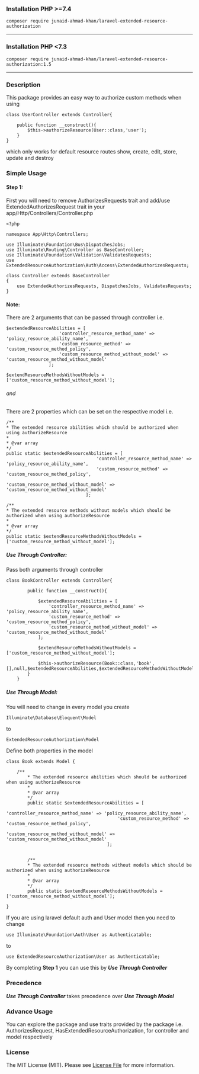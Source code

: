 ### Installation PHP >=7.4
    composer require junaid-ahmad-khan/laravel-extended-resource-authorization
---

### Installation PHP <7.3
    composer require junaid-ahmad-khan/laravel-extended-resource-authorization:1.5
---

### Description
This package provides an easy way to authorize custom methods when using
    
    class UserController extends Controller{
    
        public function __construct(){
            $this->authorizeResource(User::class,'user');
        }
    }
which only works for default resource routes show, create, edit, store, update and destroy


### Simple Usage
#### Step 1:
First you will need to remove AuthorizesRequests trait and add/use ExtendedAuthorizesRequest trait in your app/Http/Controllers/Controller.php
 
    <?php
    
    namespace App\Http\Controllers;
    
    use Illuminate\Foundation\Bus\DispatchesJobs;
    use Illuminate\Routing\Controller as BaseController;
    use Illuminate\Foundation\Validation\ValidatesRequests;
    use ExtendedResourceAuthorization\Auth\Access\ExtendedAuthorizesRequests;
    
    class Controller extends BaseController
    {
        use ExtendedAuthorizesRequests, DispatchesJobs, ValidatesRequests;
    }
 


#### Note:
There are 2 arguments that can be passed through controller i.e.

    $extendedResourceAbilities = [
                        'controller_resource_method_name' => 'policy_resource_ability_name',
                        'custom_resource_method' => 'custom_resource_method_policy',
                        'custom_resource_method_without_model' => 'custom_resource_method_without_model'
                    ];
    
    $extendResourceMethodsWithoutModels = ['custom_resource_method_without_model'];
    
###### and
There are 2 properties which can be set on the respective model i.e.
 
    /**
    * The extended resource abilities which should be authorized when using authorizeResource
    *
    * @var array
    */
    public static $extendedResourceAbilities = [
                                      'controller_resource_method_name' => 'policy_resource_ability_name',
                                      'custom_resource_method' => 'custom_resource_method_policy',
                                      'custom_resource_method_without_model' => 'custom_resource_method_without_model'
                                  ];

    /**
    * The extended resource methods without models which should be authorized when using authorizeResource
    *
    * @var array
    */
    public static $extendResourceMethodsWithoutModels = ['custom_resource_method_without_model'];

 ##### Use Through Controller: 
 Pass both arguments through controller
 
    class BookController extends Controller{
    
            public function __construct(){
            
                $extendedResourceAbilities = [
                    'controller_resource_method_name' => 'policy_resource_ability_name',
                    'custom_resource_method' => 'custom_resource_method_policy',
                    'custom_resource_method_without_model' => 'custom_resource_method_without_model'
                ];
                
                $extendResourceMethodsWithoutModels = ['custom_resource_method_without_model'];
                
                $this->authorizeResource(Book::class,'book',[],null,$extendedResourceAbilities,$extendedResourceMethodsWithoutModels);
            }
        } 
 
 ##### Use Through Model:
You will need to change in every model you create

    Illuminate\Database\Eloquent\Model
    
to

    ExtendedResourceAuthorization\Model 
 
Define both properties in the model 
   
    class Book extends Model {
    
        /**
            * The extended resource abilities which should be authorized when using authorizeResource
            *
            * @var array
            */
            public static $extendedResourceAbilities = [
                                              'controller_resource_method_name' => 'policy_resource_ability_name',
                                              'custom_resource_method' => 'custom_resource_method_policy',
                                              'custom_resource_method_without_model' => 'custom_resource_method_without_model'
                                          ];
                                          
        
            /**
            * The extended resource methods without models which should be authorized when using authorizeResource
            *
            * @var array
            */
            public static $extendResourceMethodsWithoutModels = ['custom_resource_method_without_model'];
            
    }
    
    
    
If you are using laravel default auth and User model then you need to change
   
    use Illuminate\Foundation\Auth\User as Authenticatable;

to
    
    use ExtendedResourceAuthorization\User as Authenticatable;

By completing <b>Step 1</b> you can use this by <i><b>Use Through Controller</b></i>
    
### Precedence
<i><b>Use Through Controller</b></i> takes precedence over <i><b>Use Through Model</b></i>


### Advance Usage
You can explore the package and use traits provided by the package i.e. AuthorizesRequest, HasExtendedResourceAuthorization, for controller and model respectively

### License
The MIT License (MIT). Please see [License File](https://github.com/junaid-A-khan/laravel-extended-resource-authorization/blob/master/LICENSE.md)  for more information.

 
